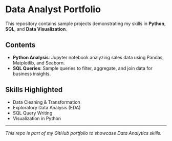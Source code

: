 #  Data Analyst Portfolio

This repository contains sample projects demonstrating my skills in **Python**, **SQL**, and **Data Visualization**.

##  Contents
- **Python Analysis**: Jupyter notebook analyzing sales data using Pandas, Matplotlib, and Seaborn.
- **SQL Queries**: Sample queries to filter, aggregate, and join data for business insights.

##  Skills Highlighted
- Data Cleaning & Transformation
- Exploratory Data Analysis (EDA)
- SQL Query Writing
- Visualization in Python

---

*This repo is part of my GitHub portfolio to showcase Data Analytics skills.*

